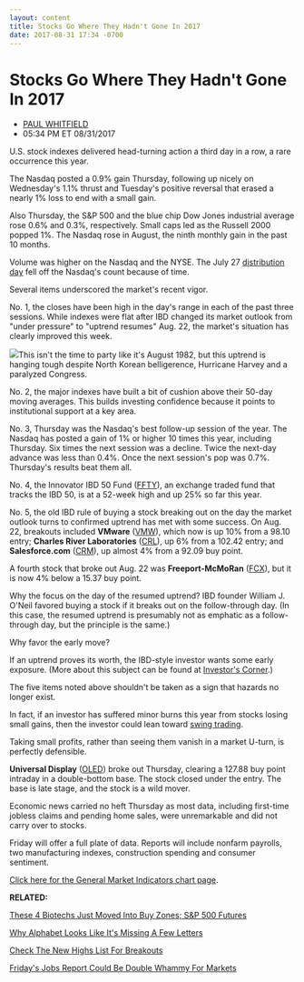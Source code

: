 ```yaml
---
layout: content
title: Stocks Go Where They Hadn't Gone In 2017
date: 2017-08-31 17:34 -0700
---
```



Stocks Go Where They Hadn't Gone In 2017
=========================================




* [PAUL WHITFIELD](https://www.investors.com/author/whitfieldp/ "Posts by PAUL WHITFIELD")
* 05:34 PM ET 08/31/2017




U.S. stock indexes delivered head-turning action a third day in a row, a rare occurrence this year.


The Nasdaq posted a 0.9% gain Thursday, following up nicely on Wednesday's 1.1% thrust and Tuesday's positive reversal that erased a nearly 1% loss to end with a small gain.




Also Thursday, the S&P 500 and the blue chip Dow Jones industrial average rose 0.6% and 0.3%, respectively. Small caps led as the Russell 2000 popped 1%. The Nasdaq rose in August, the ninth monthly gain in the past 10 months.


Volume was higher on the Nasdaq and the NYSE. The July 27 [distribution day](https://www.investors.com/how-to-invest/investors-corner/could-you-have-spotted-the-1987-stock-market-top-yes-heres-how/) fell off the Nasdaq's count because of time.


Several items underscored the market's recent vigor.


No. 1, the closes have been high in the day's range in each of the past three sessions. While indexes were flat after IBD changed its market outlook from "under pressure" to "uptrend resumes" Aug. 22, the market's situation has clearly improved this week.


![](https://www.investors.com/wp-content/uploads/2017/08/MP083117-218x300.png)This isn't the time to party like it's August 1982, but this uptrend is hanging tough despite North Korean belligerence, Hurricane Harvey and a paralyzed Congress.


No. 2, the major indexes have built a bit of cushion above their 50-day moving averages. This builds investing confidence because it points to institutional support at a key area.


No. 3, Thursday was the Nasdaq's best follow-up session of the year. The Nasdaq has posted a gain of 1% or higher 10 times this year, including Thursday. Six times the next session was a decline. Twice the next-day advance was less than 0.4%. Once the next session's pop was 0.7%. Thursday's results beat them all.


No. 4, the Innovator IBD 50 Fund ([FFTY](https://research.investors.com/quote.aspx?symbol=FFTY)), an exchange traded fund that tracks the IBD 50, is at a 52-week high and up 25% so far this year.



No. 5, the old IBD rule of buying a stock breaking out on the day the market outlook turns to confirmed uptrend has met with some success. On Aug. 22, breakouts included **VMware** ([VMW](https://research.investors.com/quote.aspx?symbol=VMW)), which now is up 10% from a 98.10 entry; **Charles River Laboratories** ([CRL](https://research.investors.com/quote.aspx?symbol=CRL)), up 6% from a 102.42 entry; and **Salesforce.com** ([CRM](https://research.investors.com/quote.aspx?symbol=CRM)), up almost 4% from a 92.09 buy point.


A fourth stock that broke out Aug. 22 was **Freeport-McMoRan** ([FCX](https://research.investors.com/quote.aspx?symbol=FCX)), but it is now 4% below a 15.37 buy point.


Why the focus on the day of the resumed uptrend? IBD founder William J. O'Neil favored buying a stock if it breaks out on the follow-through day. (In this case, the resumed uptrend is presumably not as emphatic as a follow-through day, but the principle is the same.)


Why favor the early move?


If an uptrend proves its worth, the IBD-style investor wants some early exposure. (More about this subject can be found at [Investor's Corner](https://www.investors.com/how-to-invest/investors-corner/why-you-should-buy-on-the-follow-through-day/).)


The five items noted above shouldn't be taken as a sign that hazards no longer exist.


In fact, if an investor has suffered minor burns this year from stocks losing small gains, then the investor could lean toward [swing trading](https://www.investors.com/ibd-university/swing-trading/).


Taking small profits, rather than seeing them vanish in a market U-turn, is perfectly defensible.


**Universal Display** ([OLED](https://research.investors.com/quote.aspx?symbol=OLED)) broke out Thursday, clearing a 127.88 buy point intraday in a double-bottom base. The stock closed under the entry. The base is late stage, and the stock is a wild mover.


Economic news carried no heft Thursday as most data, including first-time jobless claims and pending home sales, were unremarkable and did not carry over to stocks.


Friday will offer a full plate of data. Reports will include nonfarm payrolls, two manufacturing indexes, construction spending and consumer sentiment.


[Click here for the General Market Indicators chart page](https://www.investors.com/wp-content/uploads/2017/08/IBD3108152519GMI.pdf).


**RELATED:**


[These 4 Biotechs Just Moved Into Buy Zones; S&P 500 Futures](https://www.investors.com/market-trend/stock-market-today/these-4-biotechs-just-moved-into-buy-zones-sp-500-futures/)


[Why Alphabet Looks Like It's Missing A Few Letters](https://www.investors.com/news/technology/in-battle-for-digital-home-google-looks-hopeless-against-amazon/)


[Check The New Highs List For Breakouts](https://www.investors.com/stock-lists/new-highs/stock-breakouts-prevail-among-the-new-high-list-as-market-picks-up/)


[Friday's Jobs Report Could Be Double Whammy For Markets](https://www.investors.com/news/economy/fridays-jobs-report-could-be-double-whammy-for-markets/)




